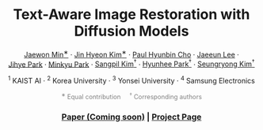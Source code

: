 <p align="center">
  <h1 align="center">Text-Aware Image Restoration with Diffusion Models</h1>

  <p align="center">
    <a href="https://github.com/Min-Jaewon/">Jaewon&nbsp;Min<sup>∗</sup></a> ·
    <a href="https://github.com/jinlovespho">Jin&nbsp;Hyeon&nbsp;Kim<sup>∗</sup></a> ·
    <a href="">Paul&nbsp;Hyunbin&nbsp;Cho</a> ·
    <a href="https://github.com/babywhale03">Jaeeun&nbsp;Lee</a> ·
    <a href="">Jihye&nbsp;Park</a> ·
    <a href="">Minkyu&nbsp;Park</a> ·
    <a href="">Sangpil&nbsp;Kim<sup>†</sup></a> ·
    <a href="">Hyunhee&nbsp;Park<sup>†</sup></a> ·
    <a href="https://cvlab.kaist.ac.kr/">Seungryong&nbsp;Kim<sup>†</sup></a>
  </p>

  <p align="center">
    <sup>1</sup> KAIST&nbsp;AI · 
    <sup>2</sup> Korea&nbsp;University · 
    <sup>3</sup> Yonsei&nbsp;University · 
    <sup>4</sup> Samsung&nbsp;Electronics
  </p>

  <p align="center" style="font-size: 0.9em; color: gray;">
    <sup>∗</sup> Equal&nbsp;contribution &nbsp;&nbsp;&nbsp; 
    <sup>†</sup> Corresponding&nbsp;authors
  </p>

  <h3 align="center">
    <a href="#">Paper (Coming soon)</a> | 
    <a href="https://cvlab-kaist.github.io/TAIR">Project Page</a>
  </h3>
</p>
